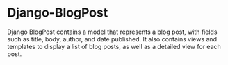 # Django-BlogPost
Django BlogPost contains a model that represents a blog post, with fields such as title, body, author, and date published. It also contains views and templates to display a list of blog posts, as well as a detailed view for each post.
